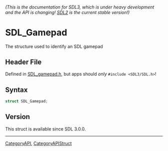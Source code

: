 ###### (This is the documentation for SDL3, which is under heavy development and the API is changing! [SDL2](https://wiki.libsdl.org/SDL2/) is the current stable version!)
# SDL_Gamepad

The structure used to identify an SDL gamepad

## Header File

Defined in [SDL_gamepad.h](https://github.com/libsdl-org/SDL/blob/main/include/SDL3/SDL_gamepad.h), but apps should _only_ `#include <SDL3/SDL.h>`!

## Syntax

```c
struct SDL_Gamepad;
```

## Version

This struct is available since SDL 3.0.0.

----
[CategoryAPI](CategoryAPI), [CategoryAPIStruct](CategoryAPIStruct)

